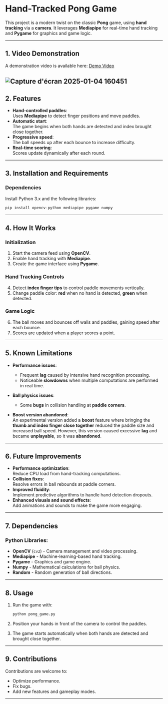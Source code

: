 
# **Hand-Tracked Pong Game**  

This project is a modern twist on the classic **Pong** game, using **hand tracking** via a **camera**. It leverages **Mediapipe** for real-time hand tracking and **Pygame** for graphics and game logic.  

---

## **1. Video Demonstration**  

A demonstration video is available here: [Demo Video](https://ecambxl-my.sharepoint.com/:v:/g/personal/20342_ecam_be/EWN56YcbRVdOoesArpRXUNABSeCi_wzm4YNCh-Kc-lmoww?nav=eyJyZWZlcnJhbEluZm8iOnsicmVmZXJyYWxBcHAiOiJPbmVEcml2ZUZvckJ1c2luZXNzIiwicmVmZXJyYWxBcHBQbGF0Zm9ybSI6IldlYiIsInJlZmVycmFsTW9kZSI6InZpZXciLCJyZWZlcnJhbFZpZXciOiJNeUZpbGVzTGlua0NvcHkifX0&e=aX5J2q)  

![Capture d'écran 2025-01-04 160451](https://github.com/user-attachments/assets/644f7907-0db8-4e39-ad9a-fe3a6e7450bf)
---

## **2. Features**  

- **Hand-controlled paddles**:  
  Uses **Mediapipe** to detect finger positions and move paddles.  
- **Automatic start**:  
  The game begins when both hands are detected and index brought close together.  
- **Progressive speed**:  
  The ball speeds up after each bounce to increase difficulty.  
- **Real-time scoring**:  
  Scores update dynamically after each round.  

---

## **3. Installation and Requirements**  

### **Dependencies**  

Install Python 3.x and the following libraries:  

```bash
pip install opencv-python mediapipe pygame numpy
```

---

## **4. How It Works**  

### **Initialization**  
1. Start the camera feed using **OpenCV**.  
2. Enable hand tracking with **Mediapipe**.  
3. Create the game interface using **Pygame**.  

### **Hand Tracking Controls**  
4. Detect **index finger tips** to control paddle movements vertically.  
5. Change paddle color: **red** when no hand is detected, **green** when detected.  

### **Game Logic**  
6. The ball moves and bounces off walls and paddles, gaining speed after each bounce.  
7. Scores are updated when a player scores a point.  

---

## **5. Known Limitations**  

- **Performance issues**:  
  - Frequent **lag** caused by intensive hand recognition processing.  
  - Noticeable **slowdowns** when multiple computations are performed in real time.  

- **Ball physics issues**:  
  - Some **bugs** in collision handling at **paddle corners**.  

- **Boost version abandoned**:  
  An experimental version added a **boost** feature where bringing the **thumb and index finger close together** reduced the paddle size and increased ball speed. However, this version caused excessive **lag** and became **unplayable**, so it was **abandoned**.  

---

## **6. Future Improvements**  

- **Performance optimization**:  
  Reduce CPU load from hand-tracking computations.  
- **Collision fixes**:  
  Resolve errors in ball rebounds at paddle corners.  
- **Improved fluidity**:  
  Implement predictive algorithms to handle hand detection dropouts.  
- **Enhanced visuals and sound effects**:  
  Add animations and sounds to make the game more engaging.  

---


## **7. Dependencies**  

### Python Libraries:  
- **OpenCV** (`cv2`) - Camera management and video processing.  
- **Mediapipe** - Machine-learning-based hand tracking.  
- **Pygame** - Graphics and game engine.  
- **Numpy** - Mathematical calculations for ball physics.  
- **Random** - Random generation of ball directions.  

---

## **8. Usage**  

1. Run the game with:  
   ```bash
   python pong_game.py
   ```

2. Position your hands in front of the camera to control the paddles.  
3. The game starts automatically when both hands are detected and brought close together.  

---

## **9. Contributions**  

Contributions are welcome to:  
- Optimize performance.  
- Fix bugs.  
- Add new features and gameplay modes.  

---
